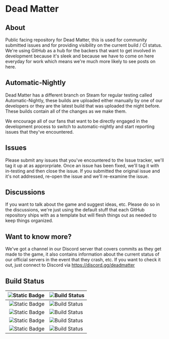 # Dead Matter

## About
Public facing repository for Dead Matter, this is used for community submitted issues and for providing visibility on the current build / CI status. We're using GitHub as a hub for the backers that want to get involved in development because it's sleek and because we have to come on here everyday for work which means we're much more likely to see posts on here.

## Automatic-Nightly

Dead Matter has a different branch on Steam for regular testing called Automatic-Nightly, these builds are uploaded either manually by one of our developers or they are the latest build that was uploaded the night before. These builds contain all of the changes as we make them. 

We encourage all of our fans that want to be directly engaged in the development process to switch to automatic-nightly and start reporting issues that they've encountered.

## Issues

Please submit any issues that you've encountered to the Issue tracker, we'll tag it up at as approrpriate. Once an issue has been fixed, we'll tag it with in-testing and then close the issue. If you submitted the original issue and it's not addressed, re-open the issue and we'll re-examine the issue.

## Discussions

If you want to talk about the game and suggest ideas, etc. Please do so in the discussions, we're just using the default stuff that each GitHub repository ships with as a template but will flesh things out as needed to keep things organized.

## Want to know more?

We've got a channel in our Discord server that covers commits as they get made to the game, it also contains information about the current status of our official servers in the event that they crash, etc. If you want to check it out, just connect to Discord via https://discord.gg/deadmatter

## Build Status
| ![Static Badge](https://img.shields.io/badge/CI-Editor-blue) | ![Build Status](https://qidev.teamcity.com/app/rest/builds/buildType:(id:Deadmatter_CiEditor)/statusIcon) |
| --------------: | :---------------------------------------------- |
| ![Static Badge](https://img.shields.io/badge/CI-Client-blue) | ![Build Status](https://qidev.teamcity.com/app/rest/builds/buildType:(id:Deadmatter_CliClient)/statusIcon) |
| ![Static Badge](https://img.shields.io/badge/CI-Server-FFA500) | ![Build Status](https://qidev.teamcity.com/app/rest/builds/buildType:(id:Deadmatter_CiServer)/statusIcon) |
| ![Static Badge](https://img.shields.io/badge/Steam-Client-blue) | ![Build Status](https://qidev.teamcity.com/app/rest/builds/buildType:(id:Deadmatter_SteamAutomaticNightlyClient)/statusIcon) |
| ![Static Badge](https://img.shields.io/badge/Steam-Server-FFA500) | ![Build Status](https://qidev.teamcity.com/app/rest/builds/buildType:(id:Deadmatter_SteamDedicatedServerBuild)/statusIcon) |
